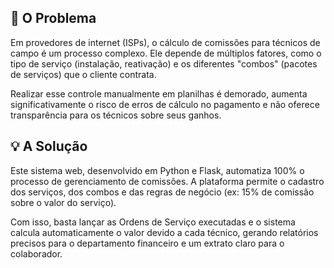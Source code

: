 ## 🎯 O Problema

Em provedores de internet (ISPs), o cálculo de comissões para técnicos de campo é um 
processo complexo. Ele depende de múltiplos fatores, como o tipo de serviço (instalação, 
reativação) e os diferentes "combos" (pacotes de serviços) que o cliente contrata.

Realizar esse controle manualmente em planilhas é demorado, aumenta significativamente o 
risco de erros de cálculo no pagamento e não oferece transparência para os técnicos sobre seus ganhos.

## 💡 A Solução

Este sistema web, desenvolvido em Python e Flask, automatiza 100% o processo de gerenciamento de comissões. 
A plataforma permite o cadastro dos serviços, dos combos e das regras de negócio (ex: 15% de comissão sobre o valor do serviço).

Com isso, basta lançar as Ordens de Serviço executadas e o sistema calcula automaticamente o valor devido a cada técnico, 
gerando relatórios precisos para o departamento financeiro e um extrato claro para o colaborador.
